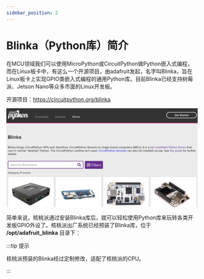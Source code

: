 ```yaml
---
sidebar_position: 2
---
```


# Blinka（Python库）简介

在MCU领域我们可以使用MicroPython或CircuitPython做Python嵌入式编程，而在Linux板卡中，有这么一个开源项目，由adafruit发起，名字叫Blinka，旨在Linux板卡上实现GPIO类嵌入式编程的通用Python库。目前Blinka已经支持树莓派、Jetson Nano等众多市面的Linux开发板。

开源项目：https://circuitpython.org/blinka 

![blinka](./img/blinka_intro/blinka.png)

简单来说，核桃派通过安装Blinka库后，就可以轻松使用Python库来玩转各类开发板GPIO外设了。核桃派出厂系统已经预装了Blinka库，位于 **/opt/adafruit_blinka** 目录下：


:::tip 提示

核桃派预装的Blinka经过定制修改，适配了核桃派的CPU。

:::